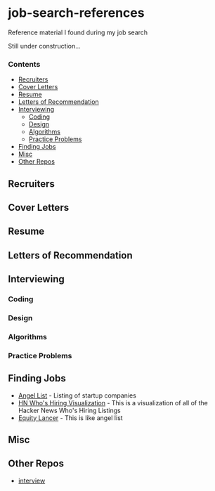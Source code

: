 job-search-references
=====================

Reference material I found during my job search

Still under construction...

### Contents

* [Recruiters](#recruiters)
* [Cover Letters](#cover-letters)
* [Resume](#resume)
* [Letters of Recommendation](#letters-of-recommendation)
* [Interviewing](#interviewing)
    * [Coding](#coding)
    * [Design](#design)
    * [Algorithms](#algorithms)
    * [Practice Problems](#practice-problems)
* [Finding Jobs](#finding-jobs)
* [Misc](#misc)
* [Other Repos](#similar-github-repos)

## Recruiters

## Cover Letters

## Resume

## Letters of Recommendation

## Interviewing

### Coding

### Design

### Algorithms

### Practice Problems

## Finding Jobs

* [Angel List][j_angel] - Listing of startup companies
* [HN Who's Hiring Visualization][j_hn] - This is a visualization of all of the Hacker News Who's Hiring Listings
* [Equity Lancer][j_eq] - This is like angel list

[j_angel]: https://angel.co/
[j_hn]: http://gaganpreet.github.io/hn-hiring-mapped/src/web/
[j_eq]: http://equitylancer.com/

## Misc

## Other Repos

* [interview][rep_and]

[rep_and]: https://github.com/andreis/interview
